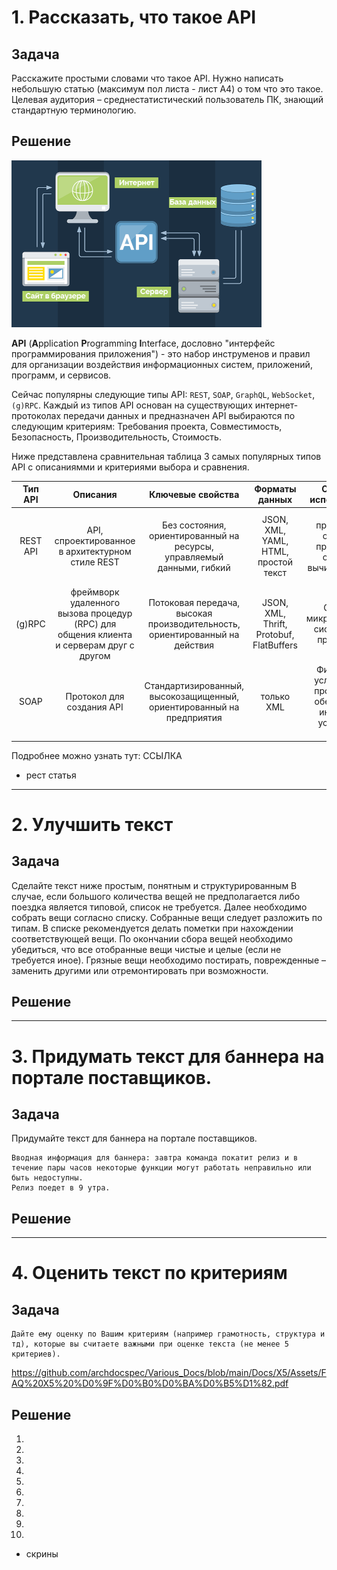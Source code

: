 # 1. Рассказать, что такое API
 
## Задача

Расскажите простыми словами что такое API. Нужно написать небольшую статью (максимум пол листа - лист А4) о том что это такое.
Целевая аудитория – среднестатистический пользователь ПК, знающий стандартную терминологию.

## Решение

![API](https://github.com/archdocspec/Various_Docs/blob/main/Docs/X5/Assets/skhema-rabota-api_lowres.png)

**API** (**A**pplication **P**rogramming **I**nterface, дословно "интерфейс программирования приложения") - это набор инструменов и правил для организации воздействия информационных систем, приложений, программ, и сервисов.

Сейчас популярны следующие типы API: `REST`, `SOAP`, `GraphQL`, `WebSocket`, `(g)RPC`. 
Каждый из типов API основан на существующих интернет-протоколах передачи данных и предназначен 
API выбираются по следующим критериям: Требования проекта, Cовместимость, Безопасность, Производительность, Cтоимость.
  
Ниже представлена сравнительная таблица 3 самых популярных типов API с описаниямми и критериями выбора и сравнения.

| Тип API | Описания | Ключевые свойства | Форматы данных |  Сценарии использования | Протокол |
|:-------:|:-------:|:-------:|:-------:|:-------:|:-------:|
| REST API | API, спроектированное в архитектурном стиле REST | Без состояния, ориентированный на ресурсы, управляемый данными, гибкий | JSON, XML, YAML, HTML, простой текст |  Веб-приложения, облачные приложения, облачные вычислительные услуги | HTTP |
| (g)RPC | фреймворк удаленного вызова процедур (RPC) для общения клиента и серверам друг с другом | Потоковая передача, высокая производительность, ориентированный на действия | JSON, XML, Thrift, Protobuf, FlatBuffers | Сложные микросервисные системы, IoT-приложения | HTTP / 2 |
| SOAP | Протокол для создания API | Стандартизированный, высокозащищенный, ориентированный на предприятия | только XML |  Финансовые услуги, CRM-программное обеспечение, интеграция устаревших систем | На основе XML |

Подробнее можно узнать тут:
ССЫЛКА

+ рест статья
___

# 2. Улучшить текст

## Задача

Cделайте текст ниже простым, понятным и структурированным
В случае, если большого количества вещей не предполагается либо поездка является типовой, список не требуется. 
Далее необходимо собрать вещи согласно списку. Собранные вещи следует разложить по типам. 
В списке рекомендуется делать пометки при нахождении соответствующей вещи. 
По окончании сбора вещей необходимо убедиться, что все отобранные вещи чистые и целые (если не требуется иное). 
Грязные вещи необходимо постирать, поврежденные – заменить другими или отремонтировать при возможности.


## Решение

___


# 3. Придумать текст для баннера на портале поставщиков. 


## Задача

Придумайте текст для баннера на портале поставщиков. 

	Вводная информация для баннера: завтра команда покатит релиз и в течение пары часов некоторые функции могут работать неправильно или быть недоступны. 
	Релиз поедет в 9 утра.

 
## Решение


___

# 4. Оценить текст по критериям

## Задача
	Дайте ему оценку по Вашим критериям (например грамотность, структура и тд), которые вы считаете важными при оценке текста (не менее 5 критериев).
 https://github.com/archdocspec/Various_Docs/blob/main/Docs/X5/Assets/FAQ%20X5%20%D0%9F%D0%B0%D0%BA%D0%B5%D1%82.pdf

## Решение


1.
2.
3.
4.
5.
6.
7.
8.
9.
10.
  

+ скрины
